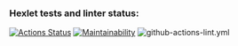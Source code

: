 ### Hexlet tests and linter status:

[![Actions Status](https://github.com/sonyaozzy/frontend-project-lvl1/workflows/hexlet-check/badge.svg)](https://github.com/sonyaozzy/frontend-project-lvl1/actions)
[![Maintainability](https://api.codeclimate.com/v1/badges/a99a88d28ad37a79dbf6/maintainability)](https://codeclimate.com/github/codeclimate/codeclimate/maintainability)
![github-actions-lint.yml](https://github.com/sonyaozzy/frontend-project-lvl1/actions/workflows/github-actions-lint.yml/badge.svg)

